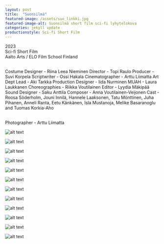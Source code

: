 ```yaml
---
layout: post
title:  "Suonsilmä"
featured-image: /assets/suo_linkki.jpg
featured-image-alt: Suonsilmä short film sci-fi lyhytelokuva
categories: jekyll update
productionstyle: Sci-fi Short Film
---
```

  2023   
  Sci-fi Short Film  
  Aalto Arts / ELO Film School Finland  
  <br/>
<p></p>
  Costume Designer - Riina Leea Nieminen  
  Director - Topi Raulo  
  Producer - Suvi Korpela  
  Scriptwriter - Ossi Hakala  
  Cinematographer - Arttu Liimatta  
  Art Dept Lead - Aki Tarkka  
  Production Designer - Iida Nurminen  
  MUAH - Laura Laukkanen  
  Choreographies - Riikka Voutilainen  
  Editor - Lyydia Mäkipää  
  Sound Designer - Saku Anttila  
  Composer - Anna Voutilainen-Veijonen  
  Cast - Roosa Söderholm, Jouni Innilä, Hannele Laaksonen, Tatu Mönttinen, Juha Pihanen, Anneli Ranta, Eetu Känkänen, Isla Mustanoja, Melike Basaranoglu and Tuomas Korkia-Aho
  <br/>
<p></p> 
<div class="post-text-alone">  

</div>


  <br/>
  Photographer - Arttu Liimatta


![alt text](/assets/projects/suo1.jpg)  

![alt text](/assets/projects/suo2.jpg)  

![alt text](/assets/projects/suo3.jpg)  

![alt text](/assets/projects/suo4.jpg)  

![alt text](/assets/projects/suo5.jpg)  

![alt text](/assets/projects/suo6.jpg)  

![alt text](/assets/projects/suo7.jpg)  

![alt text](/assets/projects/suo8.jpg)  

![alt text](/assets/projects/suo9.jpg)  

![alt text](/assets/projects/suo10.jpg)  

![alt text](/assets/projects/suo11.jpg)  

![alt text](/assets/projects/suo12.jpg)  
